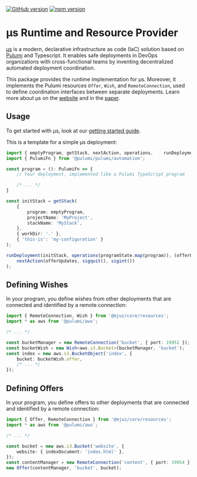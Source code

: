 [![GitHub version](https://badge.fury.io/gh/mjuz-iac%2Fmjuz.svg)](https://badge.fury.io/gh/mjuz-iac%2Fmjuz)
[![npm version](https://badge.fury.io/js/%40mjuz%2Fcore.svg)](https://badge.fury.io/js/%40mjuz%2Fcore)

# µs Runtime and Resource Provider

[µs](https://mjuz.rocks) is a modern, declarative infrastructure as code (IaC) solution based on [Pulumi](https://pulumi.com) and Typescript.
It enables safe deployments in DevOps organizations with cross-functional teams
by inventing decentralized automated deployment coordination.

This package provides the runtime implementation for µs.
Moreover, it implements the Pulumi resources `Offer`, `Wish`, and `RemoteConnection`,
used to define coordination interfaces between separate deployments.
Learn more about µs on the [website](https://mjuz.rocks) and in the [paper](https://mjuz.rocks/assets/pdf/papers/2021_Automating-Serverless-Deployments-for-DevOps-Organizations.pdf).

## Usage

To get started with µs, look at our [getting started guide](../README.md#getting-started).

This is a template for a simple µs deployment:

```ts
import { emptyProgram, getStack, nextAction, operations,	runDeployment, sigint, sigquit } from '@mjuz/core';
import { PulumiFn } from '@pulumi/pulumi/automation';

const program =	(): PulumiFn => {
	// Your deployment, implemented like a Pulumi TypeScript program

	/* ... */
}

const initStack = getStack(
	{
		program: emptyProgram,
		projectName: 'MyProject',
		stackName: 'MyStack',
	},
	{ workDir: '.' },
	{ 'this-is': 'my-configuration' }
);

runDeployment(initStack, operations(programState.map(program)), (offerUpdates) =>
	nextAction(offerUpdates, sigquit(),	sigint())
);
```

## Defining Wishes

In your program, you define wishes from other deployments that are connected and identified by a remote connection:

```ts
import { RemoteConnection, Wish } from '@mjuz/core/resources';
import * as aws from '@pulumi/aws';

/* ... */

const bucketManager = new RemoteConnection('bucket', { port: 19952 });
const bucketWish = new Wish<aws.s3.Bucket>(bucketManager, 'bucket');
const index = new aws.s3.BucketObject('index', {
	bucket: bucketWish.offer,
	/* ... */
});
```

## Defining Offers

In your program, you define offers to other deployments that are connected and identified by a remote connection:

```ts
import { Offer, RemoteConnection } from '@mjuz/core/resources';
import * as aws from '@pulumi/aws';

/* ... */

const bucket = new aws.s3.Bucket('website', {
	website: { indexDocument: 'index.html' },
});
const contentManager = new RemoteConnection('content', { port: 19954 });
new Offer(contentManager, 'bucket', bucket);
```
